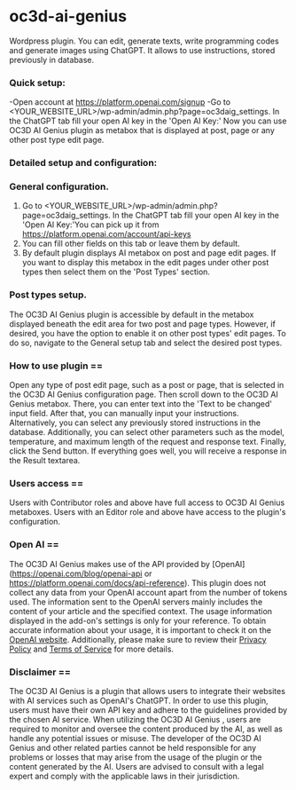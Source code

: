 # oc3d-ai-genius
Wordpress plugin. You can edit, generate texts, write programming codes and generate images using ChatGPT. It allows to use instructions, stored previously in database. 


### Quick setup:
-Open account at https://platform.openai.com/signup
-Go to <YOUR_WEBSITE_URL>/wp-admin/admin.php?page=oc3daig_settings. In the ChatGPT tab fill your open AI key in the 'Open AI Key:'
Now you can use OC3D AI Genius plugin as metabox that is displayed at post, page or any other post type edit page.

### Detailed setup and configuration:

### General configuration.

1. Go to <YOUR_WEBSITE_URL>/wp-admin/admin.php?page=oc3daig_settings. In the ChatGPT tab fill your open AI key in the 'Open AI Key:'You can pick up it from https://platform.openai.com/account/api-keys 
2. You can fill other fields on this tab or leave them by default.
3. By default plugin displays AI metabox on post and page edit pages. If you want to display this metabox in the edit pages under other post types then select them on the 'Post Types' section.



### Post types setup.
The OC3D AI Genius plugin is accessible by default in the metabox displayed beneath the edit area for two post and page types. However, if desired, you have the option to enable it on other post types' edit pages. To do so, navigate to the General setup tab and select the desired post types.

### How to use plugin ==

Open any type of post edit page, such as a post or page, that is selected in the OC3D AI Genius configuration page. Then scroll down to the OC3D AI Genius metabox. There, you can enter text into the 'Text to be changed' input field. After that, you can manually input your instructions. Alternatively, you can select any previously stored instructions in the database. Additionally, you can select other parameters such as the model, temperature, and maximum length of the request and response text. Finally, click the Send button. If everything goes well, you will receive a response in the Result textarea.


### Users access ==

Users with Contributor roles and above have full access to OC3D AI Genius metaboxes. Users with an Editor role and above have access to the plugin's configuration.


### Open AI ==

The OC3D AI Genius  makes use of the API provided by [OpenAI](https://openai.com/blog/openai-api or https://platform.openai.com/docs/api-reference). This plugin does not collect any data from your OpenAI account apart from the number of tokens used. The information sent to the OpenAI servers mainly includes the content of your article and the specified context. The usage information displayed in the add-on's settings is only for your reference. To obtain accurate information about your usage, it is important to check it on the [OpenAI website](https://platform.openai.com/account/usage). Additionally, please make sure to review their [Privacy Policy](https://openai.com/privacy/) and [Terms of Service](https://openai.com/terms/) for more details.

### Disclaimer ==


The OC3D AI Genius  is a plugin that allows users to integrate their websites with AI services such as OpenAI's ChatGPT. In order to use this plugin, users must have their own API key and adhere to the guidelines provided by the chosen AI service. When utilizing the OC3D AI Genius , users are required to monitor and oversee the content produced by the AI, as well as handle any potential issues or misuse. The developer of the OC3D AI Genius and other related parties cannot be held responsible for any problems or losses that may arise from the usage of the plugin or the content generated by the AI. Users are advised to consult with a legal expert and comply with the applicable laws in their jurisdiction.


